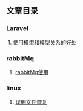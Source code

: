 ## 文章目录

### Laravel
  1. [使用模型和模型关系的好处](https://github.com/clms2/arcs/issues/1)
  
### rabbitMq
  1. [rabbitMq使用](https://github.com/clms2/arcs/issues/2)
  
  
### linux
  1. [误删文件恢复](https://github.com/clms2/arcs/issues/3)
